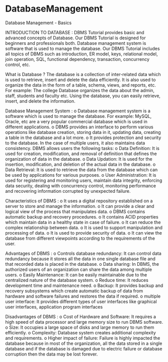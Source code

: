 # DatabaseManagement
Database Management - Basics

INTRODUCTION TO DATABASE :
DBMS Tutorial provides basic and advanced concepts of Database. Our DBMS Tutorial is designed for beginners and professionals both.
Database management system is software that is used to manage the database.
Our DBMS Tutorial includes all topics of DBMS such as introduction, ER model, keys, relational model, join operation, SQL, functional dependency, transaction, concurrency control, etc.

What is Database ?
The database is a collection of inter-related data which is used to retrieve, insert and delete the data efficiently. It is also used to organize the data in the form of a table, schema, views, and reports, etc.
For example: The college Database organizes the data about the admin, staff, students and faculty etc.
Using the database, you can easily retrieve, insert, and delete the information.

Database Management System :
  o	Database management system is a software which is used to manage the database. For example: MySQL, Oracle, etc are a very popular commercial database which is used in different applications.
  o	DBMS provides an interface to perform various operations like database creation, storing data in it, updating data, creating a table in the database and a lot more.
  o	It provides protection and security to the database. In the case of multiple users, it also maintains data consistency.
DBMS allows users the following tasks:
   o	Data Definition: It is used for creation, modification, and removal of definition that defines the organization of data in the database.
  o	Data Updation: It is used for the insertion, modification, and deletion of the actual data in the database.
   o	Data Retrieval: It is used to retrieve the data from the database which can be used by applications for various purposes.
  o	User Administration: It is used for registering and monitoring users, maintain data integrity, enforcing data security, dealing with concurrency control, monitoring performance and recovering information corrupted by unexpected failure.

Characteristics of DBMS :
  o	It uses a digital repository established on a server to store and manage the information.
   o	It can provide a clear and logical view of the process that manipulates data.
  o	DBMS contains automatic backup and recovery procedures.
  o	It contains ACID properties which maintain data in a healthy state in case of failure.
  o	It can reduce the complex relationship between data.
  o	It is used to support manipulation and processing of data.
  o	It is used to provide security of data.
  o	It can view the database from different viewpoints according to the requirements of the user.

Advantages of DBMS :
  o	Controls database redundancy: It can control data redundancy because it stores all the data in one single database file and that recorded data is placed in the database.
  o	Data sharing: In DBMS, the authorized users of an organization can share the data among multiple users.
  o	Easily Maintenance: It can be easily maintainable due to the centralized nature of the database system.
  o	Reduce time: It reduces development time and maintenance need.
  o	Backup: It provides backup and recovery subsystems which create automatic backup of data from hardware and software failures and restores the data if required.
  o	multiple user interface: It provides different types of user interfaces like graphical user interfaces, application program interfaces

Disadvantages of DBMS :
  o	Cost of Hardware and Software: It requires a high speed of data processor and large memory size to run DBMS software.
  o	Size: It occupies a large space of disks and large memory to run them efficiently.
  o	Complexity: Database system creates additional complexity and requirements.
  o	Higher impact of failure: Failure is highly impacted the database because in most of the organization, all the data stored in a single database and if the database is damaged due to electric failure or database corruption then the data may be lost forever.
  

